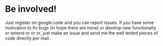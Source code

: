 # Be involved! #

Just register on google.code and you can report issues. If you have some motivation to fix bugs (in hope there are none) or develop new functionalty or extend or or or, just make an issue and send me the well tested pieces of code directly per mail.